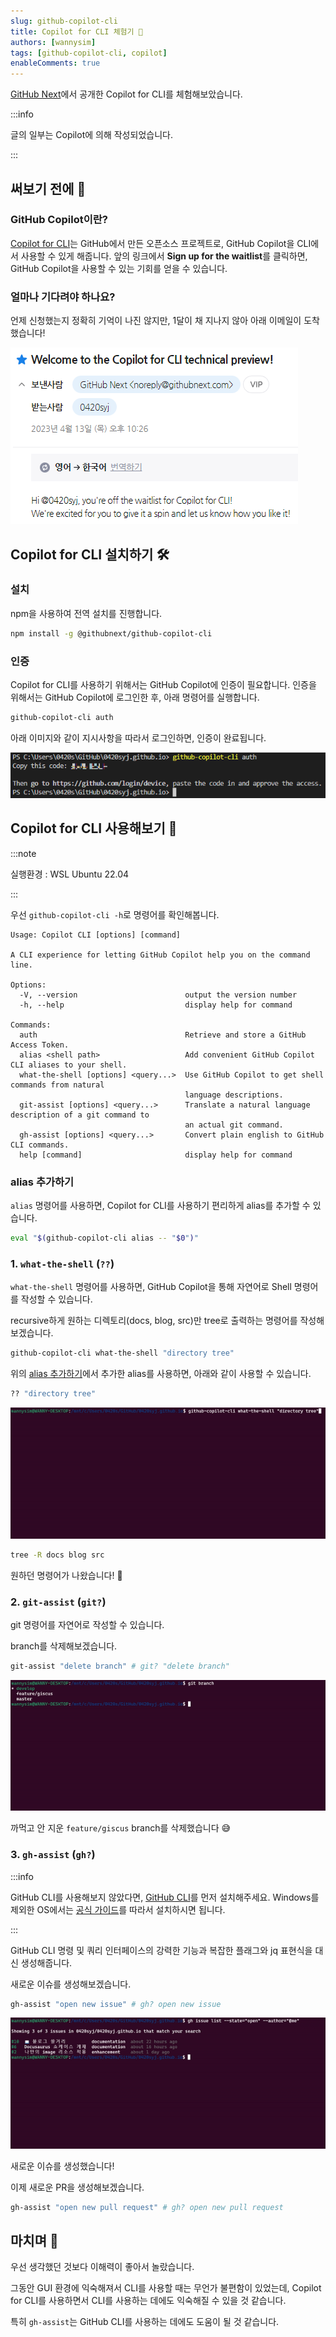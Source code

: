 ```yaml
---
slug: github-copilot-cli
title: Copilot for CLI 체험기 🤖
authors: [wannysim]
tags: [github-copilot-cli, copilot]
enableComments: true
---
```


[GitHub Next](https://githubnext.com/)에서 공개한 Copilot for CLI를 체험해보았습니다.

:::info

글의 일부는 Copilot에 의해 작성되었습니다.

:::

## 써보기 전에 🚶

### GitHub Copilot이란?

[Copilot for CLI](https://githubnext.com/projects/copilot-cli/)는 GitHub에서 만든 오픈소스 프로젝트로, GitHub Copilot을 CLI에서 사용할 수 있게 해줍니다. 앞의 링크에서 **Sign up for the waitlist**를 클릭하면, GitHub Copilot을 사용할 수 있는 기회를 얻을 수 있습니다.

### 얼마나 기다려야 하나요?

언제 신청했는지 정확히 기억이 나진 않지만, 1달이 채 지나지 않아 아래 이메일이 도착했습니다!

![email-from-github-next](./images/email-from-github-next.png)

## Copilot for CLI 설치하기 🛠

### 설치

npm을 사용하여 전역 설치를 진행합니다.

```bash
npm install -g @githubnext/github-copilot-cli
```

### 인증

Copilot for CLI를 사용하기 위해서는 GitHub Copilot에 인증이 필요합니다. 인증을 위해서는 GitHub Copilot에 로그인한 후, 아래 명령어를 실행합니다.

```bash
github-copilot-cli auth
```

아래 이미지와 같이 지시사항을 따라서 로그인하면, 인증이 완료됩니다.

![github-copilot-cli-auth](./images/github-copilot-cli-auth.png)

## Copilot for CLI 사용해보기 🤖

:::note

실행환경 : WSL Ubuntu 22.04

:::

우선 `github-copilot-cli -h`로 명령어를 확인해봅니다.

```
Usage: Copilot CLI [options] [command]

A CLI experience for letting GitHub Copilot help you on the command line.

Options:
  -V, --version                        output the version number
  -h, --help                           display help for command

Commands:
  auth                                 Retrieve and store a GitHub Access Token.
  alias <shell path>                   Add convenient GitHub Copilot CLI aliases to your shell.
  what-the-shell [options] <query...>  Use GitHub Copilot to get shell commands from natural
                                       language descriptions.
  git-assist [options] <query...>      Translate a natural language description of a git command to
                                       an actual git command.
  gh-assist [options] <query...>       Convert plain english to GitHub CLI commands.
  help [command]                       display help for command
```

### alias 추가하기

`alias` 명령어를 사용하면, Copilot for CLI를 사용하기 편리하게 alias를 추가할 수 있습니다.

```bash
eval "$(github-copilot-cli alias -- "$0")"
```

### 1. `what-the-shell` (`??`)

`what-the-shell` 명령어를 사용하면, GitHub Copilot을 통해 자연어로 Shell 명령어를 작성할 수 있습니다.

recursive하게 원하는 디렉토리(docs, blog, src)만 tree로 출력하는 명령어를 작성해보겠습니다.

```bash
github-copilot-cli what-the-shell "directory tree"
```

위의 [alias 추가하기](#alias-추가하기)에서 추가한 alias를 사용하면, 아래와 같이 사용할 수 있습니다.

```bash
?? "directory tree"
```

![what-the-shell](./images/what-the-shell.gif)

```bash
tree -R docs blog src
```

원하던 명령어가 나왔습니다! 🎉

### 2. `git-assist` (`git?`)

git 명령어를 자연어로 작성할 수 있습니다.

branch를 삭제해보겠습니다.

```bash
git-assist "delete branch" # git? "delete branch"
```

![git-assist](./images/git-assist.gif)

까먹고 안 지운 `feature/giscus` branch를 삭제했습니다 😅

### 3. `gh-assist` (`gh?`)

:::info

GitHub CLI를 사용해보지 않았다면, [GitHub CLI](https://cli.github.com/)를 먼저 설치해주세요. Windows를 제외한 OS에서는 [공식 가이드](https://github.com/cli/cli#installation)를 따라서 설치하시면 됩니다.

:::

GitHub CLI 명령 및 쿼리 인터페이스의 강력한 기능과 복잡한 플래그와 jq 표현식을 대신 생성해줍니다.

새로운 이슈를 생성해보겠습니다.

```bash
gh-assist "open new issue" # gh? open new issue
```

![gh-assist](./images/gh-assist.gif)

새로운 이슈를 생성했습니다!

이제 새로운 PR을 생성해보겠습니다.

```bash
gh-assist "open new pull request" # gh? open new pull request
```

## 마치며 🎉

우선 생각했던 것보다 이해력이 좋아서 놀랐습니다.

그동안 GUI 환경에 익숙해져서 CLI를 사용할 때는 무언가 불편함이 있었는데, Copilot for CLI를 사용하면서 CLI를 사용하는 데에도 익숙해질 수 있을 것 같습니다.

특히 `gh-assist`는 GitHub CLI를 사용하는 데에도 도움이 될 것 같습니다.
